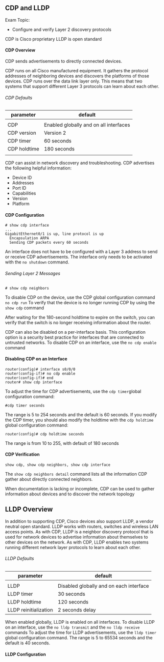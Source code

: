 ## CDP and LLDP

Exam Topic:

- Configure and verify Layer 2 discovery protocols

CDP is Cisco proprietary
LLDP is open standard

#### CDP Overview 

CDP sends advertisements to directly connected devices.

CDP runs on all Cisco manufactured equipment. It gathers the protocol addresses of neighboring devices and discovers the platforms of those devices. CDP runs over the data link layer only. This means that two systems that support different Layer 3 protocols can learn about each other.

###### CDP Defaults

| parameter    | default                                |
|--------------|----------------------------------------|
|              |                                        |
| CDP          | Enabled globally and on all interfaces |
| CDP version  | Version 2                              |
| CDP timer    | 60 seconds                             |
| CDP holdtime | 180 seconds                            |
|              |                                        |


CDP can assist in network discovery and troubleshooting. CDP advertises the following helpful information:
- Device ID
- Addresses
- Port ID
- Capabilities
- Version 
- Platform 

#### CDP Configuration
```
# show cdp interface 
...
GigabitEthernet0/1 is up, line protocol is up
  Encapsulation ARPA
  Sending CDP packets every 60 seconds
```

An interface does not have to be configured with a Layer 3 address to send or receive CDP advertisements. The interface only needs to be activated with the ```no shutdown``` command. 

###### Sending Layer 2 Messages
```
# show cdp neighbors

```

To disable CDP on the device, use the CDP global configuration command ```no cdp run``` To verify that the device is no longer running CDP by using the ```show cdp``` command 

After waiting for the 180-second holdtime to expire on the switch, you can verify that the switch is no longer receiving information about the router.

CDP can also be disabled on a per-interface basis. This configuration option is a security best practice for interfaces that are connected to untrusted networks. 
To disable CDP on an interface, use the ```no cdp enable``` command

#### Disabling CDP on an Interface 
```
router(config)# interface s0/0/0
router(config-if)# no cdp enable 
router(config-if)# end 
router# show cdp interface 
```

To adjust the time for CDP advertisements, use the ```cdp timer```global configuration command:
```
#cdp timer seconds
```

The range is 5 to 254 seconds and the default is 60 seconds. If you modify the CDP timer, you should also modify the holdtime with the ```cdp holdtime``` global configuration command:
```
router(config)# cdp holdtime seconds
```

The range is from 10 to 255, with default of 180 seconds

#### CDP Verification 
```
show cdp, show cdp neighbors, show cdp interface
```

The ```show cdp neighbors detail``` command lists all the information CDP gather about directly connected neighbors. 

When documentation is lacking or incomplete, CDP can be used to gather information about devices and to discover the network topology


## LLDP Overview

In addition to supporting CDP, Cisco devices also support LLDP, a vendor neutral open standard. LLDP works with routers, switches and wireless LAN access points. As with CDP, LLDP is a neighbor discovery protocol that is used for network devices to advertise information about themselves to other devices on the network. As with CDP, LLDP enables two systems running different network layer protocols to learn about each other. 

###### LLDP Defaults 
| parameter              | default                                 |
|------------------------|-----------------------------------------|
|                        |                                         |
| LLDP                   | Disabled globally and on each interface |
| LLDP timer             | 30 seconds                              |
| LLDP holdtime          | 120 seconds                             |
| LLDP reinitialization  | 2 seconds delay                         |


When enabled globally, LLDP is enabled on all interfaces. To disable LLDP on an interface, use the ```no lldp transmit``` and the ```no lldp receive``` commands
To adjust the time for LLDP advertisements, use the ```lldp timer``` global configuration command. The range is 5 to 65534 seconds and the default is 40 seconds. 

#### LLDP Configuration 